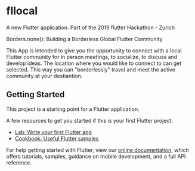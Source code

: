 # fllocal

A new Flutter application. Part of the 2019 flutter Hackathon - Zurich

Borders.none(): Building a Borderless Global Flutter Community

This App is intended to give you the opportunity to connect with a local Flutter community for in person meetings, to socialize, to discuss and develop ideas. 
The location where you would like to connect to can get selected. This way you can "borderlessly" travel and meet the active community at your destiantion.

## Getting Started

This project is a starting point for a Flutter application.

A few resources to get you started if this is your first Flutter project:

- [Lab: Write your first Flutter app](https://flutter.dev/docs/get-started/codelab)
- [Cookbook: Useful Flutter samples](https://flutter.dev/docs/cookbook)

For help getting started with Flutter, view our 
[online documentation](https://flutter.dev/docs), which offers tutorials, 
samples, guidance on mobile development, and a full API reference.
